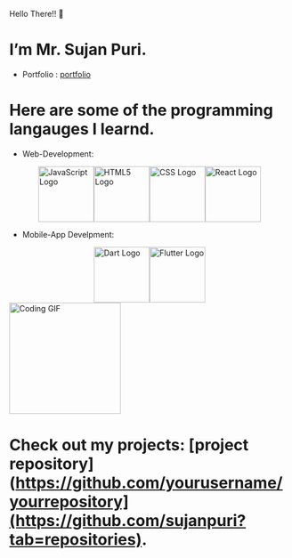 Hello There!! 👋 
# I’m Mr. Sujan Puri.

- Portfolio : [portfolio](https://www.sujanpuri.com.np/)

# Here are some of the programming langauges I learnd.
- Web-Development:
<div style="display: flex; justify-content: center; align-items: center;">
  <img src="https://upload.wikimedia.org/wikipedia/commons/6/6a/JavaScript-logo.png" alt="JavaScript Logo" height="100">
  <img src="https://upload.wikimedia.org/wikipedia/commons/6/61/HTML5_logo_and_wordmark.svg" alt="HTML5 Logo" height="100">
  <img src="https://upload.wikimedia.org/wikipedia/commons/d/d5/CSS3_logo_and_wordmark.svg" alt="CSS Logo" height="100">
  <img src="https://upload.wikimedia.org/wikipedia/commons/a/a7/React-icon.svg" alt="React Logo" height="100">
</div>

- Mobile-App Develpment:
<div style="display: flex; justify-content: center; align-items: center;">
  <img src="https://upload.wikimedia.org/wikipedia/commons/7/7e/Dart-logo.png" alt="Dart Logo" height="100">
  <img src="https://upload.wikimedia.org/wikipedia/commons/1/17/Google-flutter-logo.png" alt="Flutter Logo" height="100">
</div>

<img src="https://media.giphy.com/media/26tn33aiTi1jkl6H6/giphy.gif" alt="Coding GIF" height="200">

# Check out my projects: [project repository](https://github.com/yourusername/yourrepository](https://github.com/sujanpuri?tab=repositories).

